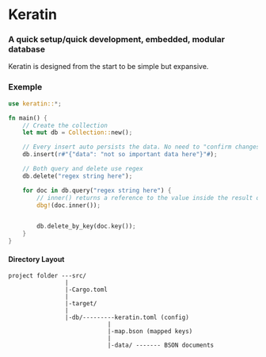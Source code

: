 # Keratin
### A quick setup/quick development, embedded, modular database

Keratin is designed from the start to be simple but expansive. 

### Exemple
```rust
use keratin::*;

fn main() {
	// Create the collection
	let mut db = Collection::new();

	// Every insert auto persists the data. No need to "confirm changes" or manage the state
	db.insert(r#"{"data": "not so important data here"}"#);

	// Both query and delete use regex
	db.delete("regex string here");

	for doc in db.query("regex string here") {
		// inner() returns a reference to the value inside the result of query()
		dbg!(doc.inner());


		db.delete_by_key(doc.key());
	}
}

```

#### Directory Layout
```
project folder ---src/
				|
				|-Cargo.toml
				|
				|-target/
				|
				|-db/---------keratin.toml (config)
							|
							|-map.bson (mapped keys)
							|
							|-data/ ------- BSON documents
```

